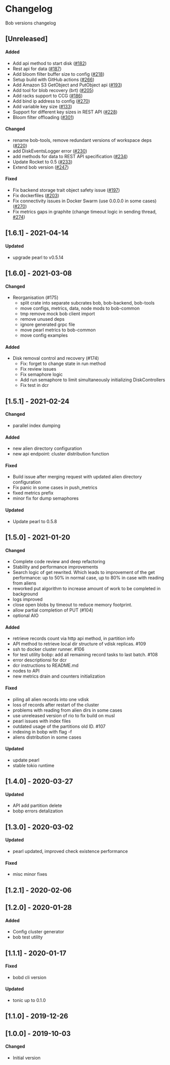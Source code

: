 # Changelog
Bob versions changelog


## [Unreleased]
#### Added
- Add api method to start disk ([#182](https://github.com/qoollo/bob/pull/182))
- Rest api for data ([#187](https://github.com/qoollo/bob/pull/187))
- Add bloom filter buffer size to config ([#218](https://github.com/qoollo/bob/pull/218))
- Setup build with GitHub actions ([#266](https://github.com/qoollo/bob/pull/273))
- Add Amazon S3 GetObject and PutObject api ([#193](https://github.com/qoollo/bob/pull/193))
- Add tool for blob recovery (brt) ([#205](https://github.com/qoollo/bob/pull/205))
- Add racks support to CCG ([#186](https://github.com/qoollo/bob/pull/186))
- Add bind ip address to config ([#270](https://github.com/qoollo/bob/pull/270))
- Add variable key size ([#133](https://github.com/qoollo/bob/pull/207))
- Support for different key sizes in REST API ([#228](http://github.com/qoollo/bob/pull/228))
- Bloom filter offloading ([#301](https://github.com/qoollo/bob/pull/301))

#### Changed
- rename bob-tools, remove redundant versions of workspace deps ([#220](https://github.com/qoollo/bob/pull/220))
- add DiskEventsLogger error ([#230](https://github.com/qoollo/bob/pull/230))
- add methods for data to REST API specification ([#234](https://github.com/qoollo/bob/pull/234))
- Update Rocket to 0.5 ([#233](https://github.com/qoollo/bob/pull/233))
- Extend bob version ([#247](https://github.com/qoollo/bob/pull/248))

#### Fixed
- Fix backend storage trait object safety issue ([#197](https://github.com/qoollo/bob/pull/197))
- Fix dockerfiles ([#203](https://github.com/qoollo/bob/pull/203))
- Fix connectivity issues in Docker Swarm (use 0.0.0.0 in some cases) ([#270](https://github.com/qoollo/bob/pull/270))
- Fix metrics gaps in graphite (change timeout logic in sending thread, [#274](https://github.com/qoollo/bob/pull/275))


## [1.6.1] - 2021-04-14
#### Updated
- upgrade pearl to v0.5.14


## [1.6.0] - 2021-03-08
#### Changed
- Reorganisation (#175)
  - split crate into separate subcrates bob, bob-backend, bob-tools
  - move configs, metrics, data, node mods to bob-common
  - tmp remove mock bob client import
  - remove unused deps
  - ignore generated grpc file
  - move pearl metrics to bob-common
  - move config examples

#### Added
- Disk removal control and recovery (#174)
  - Fix: forget to change state in run method
  - Fix review issues
  - Fix semaphore logic
  - Add run semaphore to limit simultaneously initializing DiskControllers
  - Fix test in dcr


## [1.5.1] - 2021-02-24
#### Changed
- parallel index dumping

#### Added
- new alien directory configuration
- new api endpoint: cluster distribution function

#### Fixed
- Build issue after merging request with updated alien directory configuration
- Fix panic in some cases in push_metrics
- fixed metrics prefix
- minor fix for dump semaphores

#### Updated
- Update pearl to 0.5.8


## [1.5.0] - 2021-01-20
#### Changed
- Complete code review and deep refactoring
- Stability and performance improvements
- Search logic of get rewrited. Which leads to improvement of the get performance: up to 50% in normal case, up to 80% in case with reading from aliens
- reworked put algorithm to increase amount of work to be completed in background
- logs improved
- close open blobs by timeout to reduce memory footprint.
- allow partial completion of PUT (#104)
- optional AIO

#### Added
- retrieve records count via http api method, in partition info
- API method to retrieve local dir structure of vdisk replicas. #109
- ssh to docker cluster runner. #106
- for test utility bobp: add all remaining record tasks to last batch. #108
- error descriptionsi for dcr
- dcr instructions to README.md
- nodes to API
- new metrics drain and counters initialization

#### Fixed
- piling all alien records into one vdisk
- loss of records after restart of the cluster
- problems with reading from alien dirs in some cases
- use unreleased version of rio to fix build on musl
- pearl issues with index files
- outdated usage of the partitions old ID. #107
- indexing in bobp with flag -f
- aliens distribution in some cases

#### Updated
- update pearl
- stable tokio runtime


## [1.4.0] - 2020-03-27
#### Updated
- API add partition delete
- bobp errors detalization


## [1.3.0] - 2020-03-02
#### Updated
- pearl updated, improved check existence performance

#### Fixed
- misc minor fixes


## [1.2.1] - 2020-02-06


## [1.2.0] - 2020-01-28
#### Added
- Config cluster generator
- bob test utility


## [1.1.1] - 2020-01-17
#### Fixed
- bobd cli version

#### Updated
- tonic up to 0.1.0


## [1.1.0] - 2019-12-26


## [1.0.0] - 2019-10-03
#### Changed
- Initial version
